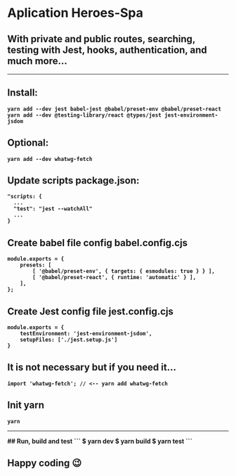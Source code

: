 # <b>Aplication Heroes-Spa 

## With private and public routes, searching, testing with Jest, hooks, authentication, and much more...
<hr>

## Install:
```
yarn add --dev jest babel-jest @babel/preset-env @babel/preset-react 
yarn add --dev @testing-library/react @types/jest jest-environment-jsdom
```
## Optional:
```
yarn add --dev whatwg-fetch
```
## Update scripts <b>package.json</b>:
```
"scripts: {
  ...
  "test": "jest --watchAll"
  ...
}
```
## Create babel file config <b>babel.config.cjs<b>
```
module.exports = {
    presets: [
        [ '@babel/preset-env', { targets: { esmodules: true } } ],
        [ '@babel/preset-react', { runtime: 'automatic' } ],
    ],
};
```
## Create Jest config file <b>jest.config.cjs</b>
```
module.exports = {
    testEnvironment: 'jest-environment-jsdom',
    setupFiles: ['./jest.setup.js']
}
```
## It is not necessary but if you need it...
```
import 'whatwg-fetch'; // <-- yarn add whatwg-fetch
```
## Init yarn
```
yarn 
```

<hr> 
## Run, build and test
```
$ yarn dev
$ yarn build
$ yarn test
```

## Happy coding 😉


